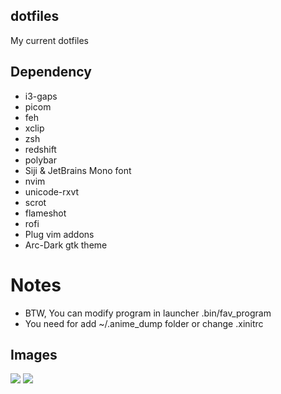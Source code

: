 ## dotfiles

My current dotfiles

## Dependency 

- i3-gaps
- picom
- feh
- xclip
- zsh
- redshift
- polybar
- Siji & JetBrains Mono font
- nvim
- unicode-rxvt
- scrot
- flameshot
- rofi
- Plug vim addons
- Arc-Dark gtk theme

# Notes
- BTW, You can modify program in launcher .bin/fav\_program 
- You need for add ~/.anime\_dump folder or change .xinitrc

## Images

![](https://i.ibb.co/XVQNsHk/Screenshot-20210209-152345.png)
![](https://i.ibb.co/Ytf9SX2/Screenshot-20210209-153215.png)
